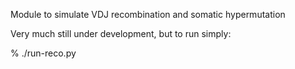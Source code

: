 Module to simulate VDJ recombination and somatic hypermutation

Very much still under development, but to run simply:

% ./run-reco.py

